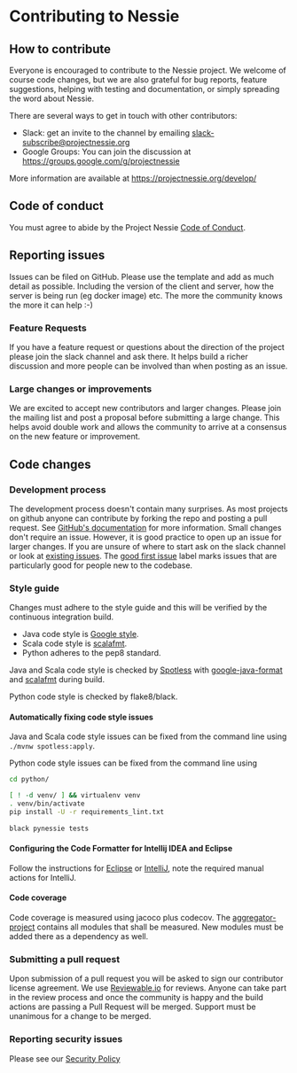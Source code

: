 # Contributing to Nessie
## How to contribute
Everyone is encouraged to contribute to the Nessie project. We welcome of course code changes, 
but we are also grateful for bug reports, feature suggestions, helping with testing and 
documentation, or simply spreading the word about Nessie.

There are several ways to get in touch with other contributors:
 * Slack: get an invite to the channel by emailing slack-subscribe@projectnessie.org
 * Google Groups: You can join the discussion at https://groups.google.com/g/projectnessie

More information are available at https://projectnessie.org/develop/

## Code of conduct
You must agree to abide by the Project Nessie [Code of Conduct](CODE_OF_CONDUCT.md).

## Reporting issues
Issues can be filed on GitHub. Please use the template and add as much detail as possible. Including the 
version of the client and server, how the server is being run (eg docker image) etc. The more the community 
knows the more it can help :-)

### Feature Requests

If you have a feature request or questions about the direction of the project please join the slack channel
and ask there. It helps build a richer discussion and more people can be involved than when posting as an issue.

### Large changes or improvements

We are excited to accept new contributors and larger changes. Please join the mailing list and post a proposal 
before submitting a large change. This helps avoid double work and allows the community to arrive at a consensus
on the new feature or improvement.

## Code changes

### Development process

The development process doesn't contain many surprises. As most projects on github anyone can contribute by
forking the repo and posting a pull request. See 
[GitHub's documentation](https://docs.github.com/en/github/collaborating-with-issues-and-pull-requests/creating-a-pull-request-from-a-fork) 
for more information. Small changes don't require an issue. However, it is good practice to open up an issue for
larger changes. If you are unsure of where to start ask on the slack channel or look at [existing issues](https://github.com/projectnessie/nessie/issues).
The [good first issue](https://github.com/projectnessie/nessie/issues?q=is%3Aissue+is%3Aopen+label%3A%22good+first+issue%22) label marks issues that are particularly good for people new to the codebase.

### Style guide

Changes must adhere to the style guide and this will be verified by the continuous integration build.

* Java code style is [Google style](https://google.github.io/styleguide/javaguide.html).
* Scala code style is [scalafmt](https://scalameta.org/scalafmt/).
* Python adheres to the pep8 standard.

Java and Scala code style is checked by [Spotless](https://github.com/diffplug/spotless)
with [google-java-format](https://github.com/google/google-java-format) and
[scalafmt](https://scalameta.org/scalafmt/) during build.

Python code style is checked by flake8/black.

#### Automatically fixing code style issues

Java and Scala code style issues can be fixed from the command line using
`./mvnw spotless:apply`.

Python code style issues can be fixed from the command line using
```bash
cd python/

[ ! -d venv/ ] && virtualenv venv
. venv/bin/activate
pip install -U -r requirements_lint.txt
 
black pynessie tests
```

#### Configuring the Code Formatter for Intellij IDEA and Eclipse

Follow the instructions for [Eclipse](https://github.com/google/google-java-format#eclipse) or
[IntelliJ](https://github.com/google/google-java-format#intellij-android-studio-and-other-jetbrains-ides),
note the required manual actions for IntelliJ.

#### Code coverage

Code coverage is measured using jacoco plus codecov. The [aggregator-project](./code-coverage)
contains all modules that shall be measured. New modules must be added there as a dependency as well.

### Submitting a pull request

Upon submission of a pull request you will be asked to sign our contributor license agreement. We use [Reviewable.io](https://reviewable.io/) for reviews.
Anyone can take part in the review process and once the community is happy and the build actions are passing a Pull Request will be merged. Support 
must be unanimous for a change to be merged.

### Reporting security issues

Please see our [Security Policy](SECURITY.md)
